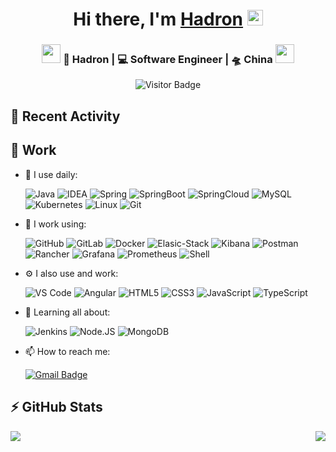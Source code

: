 
<div align="center">
   <h1>Hi there, I'm 
   <a href="https://github.com/hadron404">Hadron</a>
   <img src="https://media.giphy.com/media/hvRJCLFzcasrR4ia7z/giphy.gif" width="25px"> 
   </h1>
</div>

<div align="center">
<h3><img src="https://media.giphy.com/media/WUlplcMpOCEmTGBtBW/giphy.gif" width="30"> 
🙎 Hadron | 💻 Software Engineer | 🛸 China 
<img src="https://media.giphy.com/media/WUlplcMpOCEmTGBtBW/giphy.gif" width="30"></h3>

![Visitor Badge](https://visitor-badge.laobi.icu/badge?page_id=hadron404.hadron404)

</div>


## :construction: Recent Activity

<!--START_SECTION:activity-->

<!--END_SECTION:activity-->


## 🔭 Work

- 🚀 I use daily: 

  ![Java](https://img.shields.io/badge/-Java-3f4441?style=flat-square&logo=java) 
![IDEA](https://img.shields.io/badge/-IDEA-3f4441?style=flat-square&logo=intellij-idea) 
  ![Spring](https://img.shields.io/badge/-Spring-3f4441?style=flat-square&logo=spring)
![SpringBoot](https://img.shields.io/badge/-SpringBoot-3f4441?style=flat-square&logo=springboot)
![SpringCloud](https://img.shields.io/badge/-SpringCloud-3f4441?style=flat-square&logo=spring)
  ![MySQL](https://img.shields.io/badge/MySQL-003B57?style=flat-square&logo=MySQL)
  ![Kubernetes](https://img.shields.io/badge/-Kubernetes-3f4441?style=flat-square&logo=Kubernetes)
  ![Linux](https://img.shields.io/badge/-Linux-black?style=flat-square&logo=linux)
![Git](https://img.shields.io/badge/-Git-3f4441?style=flat-square&logo=git)

- 🔭 I work using:

  ![GitHub](https://img.shields.io/badge/-GitHub-181717?style=flat-square&logo=github)
![GitLab](https://img.shields.io/badge/-GitLab-FCA121?style=flat-square&logo=gitlab)
![Docker](https://img.shields.io/badge/-Python-8fcfd1?style=flat-square&logo=Python)
![Elasic-Stack](https://img.shields.io/badge/ElasticStack-005571?style=flat-square&logo=elasticstack)
![Kibana](https://img.shields.io/badge/Kibana-005571?style=flat-square&logo=kibana)
![Postman](https://img.shields.io/badge/Postman-black?style=flat-square&logo=postman)
![Rancher](https://img.shields.io/badge/Rancher-0075A8?style=flat-square&logo=rancher)
![Grafana](https://img.shields.io/badge/Grafana-black?style=flat-square&logo=grafana)
![Prometheus](https://img.shields.io/badge/Prometheus-000000?style=flat-square&logo=prometheus)
![Shell](https://img.shields.io/badge/Shell-black?style=flat-square&logo=Shell)

- ⚙️ I also use and work: 

  ![VS Code](https://img.shields.io/badge/-VS%20Code-007ACC?style=flat-square&logo=visual-studio-code)
![Angular](https://img.shields.io/badge/Angular-DD0031?style=flat-square&logo=angular) 
![HTML5](https://img.shields.io/badge/-HTML5-%23E44D27?style=flat-square&logo=html5&logoColor=ffffff)
![CSS3](https://img.shields.io/badge/-CSS3-%231572B6?style=flat-square&logo=css3)
![JavaScript](https://img.shields.io/badge/-JavaScript-%23F7DF1C?style=flat-square&logo=javascript&logoColor=000000&labelColor=%23F7DF1C&color=%23FFCE5A)
![TypeScript](https://img.shields.io/badge/-TypeScript-007ACC?style=flat-square&logo=typescript&logoColor=white)


- 🌱 Learning all about:

  ![Jenkins](https://img.shields.io/badge/-Jenkins-black?style=flat-square&logo=Jenkins) 
![Node.JS](https://img.shields.io/badge/-Node.JS-black?style=flat-square&logo=Node.js) 
![MongoDB](https://img.shields.io/badge/-MongoDB-black?style=flat-square&logo=mongodb) 

- 📫 How to reach me: 

  [![Gmail Badge](https://img.shields.io/badge/-im.mr.zhou.cn@gmail.com-c14438?style=flat-square&logo=Gmail&logoColor=white&link=mailto:im.mr.zhou.cn@gmail.com)](mailto:im.mr.zhou.cn@gmail.com)


## ⚡ GitHub Stats

<img align="right"  src="https://github-readme-stats.vercel.app/api/top-langs/?username=hadron404&layout=compact&count_private=true&theme=tokyonight" />

<img  align="left" src="https://github-readme-stats.vercel.app/api?username=hadron404&show_icons=true&count_private=true&theme=tokyonight" />

